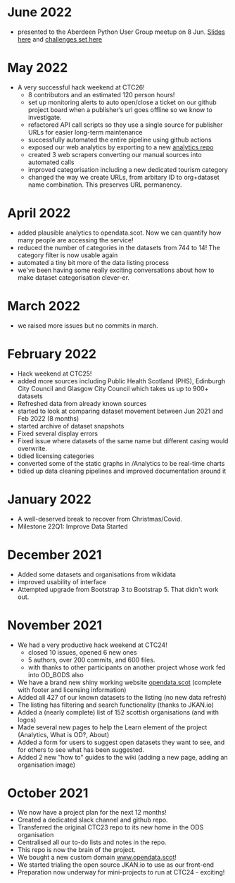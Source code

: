 # June 2022
- presented to the Aberdeen Python User Group meetup on 8 Jun. [Slides here](https://docs.google.com/presentation/d/1LEngLvSD7kPS95VVZzdJ8BGFI32jykuvweiykjxPw3E/edit#slide=id.p) and [challenges set here](https://github.com/PythonAberdeen/user_group/blob/master/2022-06/README.md)


# May 2022
- A very successful hack weekend at CTC26!
    - 8 contributors and an estimated 120 person hours!
    - set up monitoring alerts to auto open/close a ticket on our github project board when a publisher’s url goes offline so we know to investigate. 
    - refactored API call scripts so they use a single source for publisher URLs for easier long-term maintenance
    - successfully automated the entire pipeline using github actions 
    - exposed our web analytics by exporting to a new [analytics repo](https://github.com/OpenDataScotland/opendata.scot_analytics)
    - created 3 web scrapers converting our manual sources into automated calls
    - improved categorisation including a new dedicated tourism category
    - changed the way we create URLs, from arbitary ID to org+dataset name combination. This preserves URL permanency.



# April 2022
- added plausible analytics to opendata.scot. Now we can quantify how many people are accessing the service! 
- reduced the number of categories in the datasets from 744 to 14! The category filter is now usable again
- automated a tiny bit more of the data listing process
- we've been having some really exciting conversations about how to make dataset categorisation clever-er.

# March 2022
- we raised more issues but no commits in march.

# February 2022
- Hack weekend at CTC25!
- added more sources including Public Health Scotland (PHS), Edinburgh City Council and Glasgow City Council which takes us up to 900+ datasets
- Refreshed data from already known sources
- started to look at comparing dataset movement between Jun 2021 and Feb 2022 (8 months)
- started archive of dataset snapshots
- Fixed several display errors
- Fixed issue where datasets of the same name but different casing would overwrite.
- tidied licensing categories
- converted some of the static graphs in /Analytics to be real-time charts
- tidied up data cleaning pipelines and improved documentation around it

# January 2022
- A well-deserved break to recover from Christmas/Covid.
- Milestone 22Q1: Improve Data Started

# December 2021
- Added some datasets and organisations from wikidata
- improved usability of interface
- Attempted upgrade from Bootstrap 3 to Bootstrap 5. That didn't work out.

# November 2021
- We had a very productive hack weekend at CTC24!
    - closed 10 issues, opened 6 new ones
    - 5 authors, over 200 commits, and 600 files.
    - with thanks to other participants on another project whose work fed into OD_BODS also
- We have a brand new shiny working website [opendata.scot](www.opendata.scot) (complete with footer and licensing information)
- Added all 427 of our known datasets to the listing (no new data refresh)
- The listing has filtering and search functionality (thanks to JKAN.io)
- Added a (nearly complete) list of 152 scottish organisations (and with logos)
- Made several new pages to help the Learn element of the project (Analytics, What is OD?, About)
- Added a form for users to suggest open datasets they want to see, and for others to see what has been suggested.
- Added 2 new "how to" guides to the wiki (adding a new page, adding an organisation image)

# October 2021
- We now have a project plan for the next 12 months! 
- Created a dedicated slack channel and github repo.
- Transferred the original CTC23 repo to its new home in the ODS organisation
- Centralised all our to-do lists and notes in the repo.
- This repo is now the brain of the project.
- We bought a new custom domain www.opendata.scot!
- We started trialing the open source JKAN.io to use as our front-end
- Preparation now underway for mini-projects to run at CTC24 - exciting!


